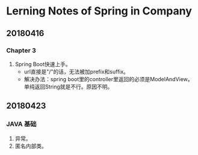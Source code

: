 # Lerning Notes of Spring in Company

## 20180416
### Chapter 3
1. Spring Boot快速上手。
    - url直接是"/"的话，无法被加prefix和suffix。
    - 解决办法：spring boot里的controller里返回的必须是ModelAndView。单纯返回String就是不行。原因不明。

## 20180423
### JAVA 基础
1. 异常。
2. 匿名内部类。
    











